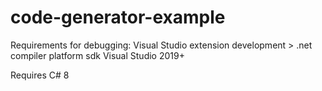 # code-generator-example

Requirements for debugging:
Visual Studio extension development > .net compiler platform sdk
Visual Studio 2019+

Requires C# 8

